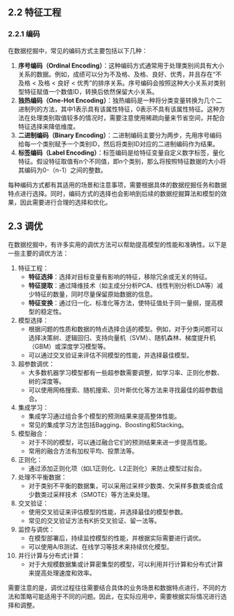 ## 2.2 特征工程

### 2.2.1 编码

在数据挖掘中，常见的编码方式主要包括以下几种：

1. **序号编码（Ordinal Encoding）**：这种编码方式通常用于处理类别间具有大小关系的数据。例如，成绩可以分为不及格、及格、良好、优秀，并且存在“不及格 < 及格 < 良好 < 优秀”的排序关系。序号编码会按照这种大小关系对类别型特征赋值一个数值ID，转换后依然保留大小关系。
2. **独热编码（One-Hot Encoding）**：独热编码是一种将分类变量转换为几个二进制列的方法，其中1表示具有该属性特征，0表示不具有该属性特征。这种方法在处理类别取值较多的情况时，需要注意使用稀疏向量来节省空间，并配合特征选择来降低维度。
3. **二进制编码（Binary Encoding）**：二进制编码主要分为两步，先用序号编码给每一个类别赋予一个类别ID，然后将类别ID对应的二进制编码作为结果。
4. **标签编码（Label Encoding）**：标签编码是给特征变量自定义数字标签，量化特征。假设特征取值有n个不同值，即n个类别，那么将按照特征数据的大小将其编码为0-（n-1）之间的整数。

每种编码方式都有其适用的场景和注意事项，需要根据具体的数据挖掘任务和数据特点进行选择。同时，编码方式的选择也会影响到后续的数据挖掘算法和模型的效果，因此需要进行合理的选择和优化。



## 2.3 调优

在数据挖掘中，有许多实用的调优方法可以帮助提高模型的性能和准确性。以下是一些主要的调优方法：

1. 特征工程：
   - **特征选择**：选择对目标变量有影响的特征，移除冗余或无关的特征。
   - **特征提取**：通过降维技术（如主成分分析PCA、线性判别分析LDA等）减少特征的数量，同时尽量保留原始数据的信息。
   - **特征变换**：通过归一化、标准化等方法，使特征值处于同一量纲，提高模型的稳定性。
2. 模型选择：
   - 根据问题的性质和数据的特点选择合适的模型。例如，对于分类问题可以选择决策树、逻辑回归、支持向量机（SVM）、随机森林、梯度提升机（GBM）或深度学习模型等。
   - 可以通过交叉验证来评估不同模型的性能，并选择最佳模型。
3. 超参数调优：
   - 大多数机器学习模型都有一些超参数需要调整，如学习率、正则化参数、树的深度等。
   - 可以使用网格搜索、随机搜索、贝叶斯优化等方法来寻找最佳的超参数组合。
4. 集成学习：
   - 集成学习通过组合多个模型的预测结果来提高整体性能。
   - 常见的集成学习方法包括Bagging、Boosting和Stacking。
5. 模型融合：
   - 对于不同的模型，可以通过融合它们的预测结果来进一步提高性能。
   - 常用的融合方法有加权平均、投票法等。
6. 正则化：
   - 通过添加正则化项（如L1正则化、L2正则化）来防止模型过拟合。
7. 处理不平衡数据：
   - 对于类别不平衡的数据集，可以采用过采样少数类、欠采样多数类或合成少数类过采样技术（SMOTE）等方法来处理。
8. 交叉验证：
   - 使用交叉验证来评估模型的性能，并选择最佳的模型参数。
   - 常见的交叉验证方法有K折交叉验证、留一法等。
9. 监控与调优：
   - 在模型部署后，持续监控模型的性能，并根据实际需要进行调优。
   - 可以使用A/B测试、在线学习等技术来持续优化模型。
10. 并行计算与分布式计算：
    - 对于大规模数据集或计算密集型的模型，可以利用并行计算和分布式计算来提高处理速度和效率。

需要注意的是，调优过程往往需要结合具体的业务场景和数据特点进行，不同的方法和策略可能适用于不同的问题。因此，在实际应用中，需要根据实际情况进行选择和调整。




